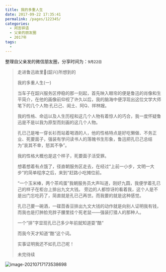 ```yaml
---
title: 我的多重人生
date: 2017-09-22 17:35:41
permalink: /pages/122345/
categories:
  - 闲言碎语
  - 父亲的朋友圈
  - 2017年
tags:
  - 
---
```

整理自父亲发的微信朋友圈，分享时间为：`9月22日`

> 走进鲁迅故里(韶兴)所想到的
>
> 我的多重人生(一)
>
> 当车子在韶兴服务区停稳的那一刻起，首先映入眼帘的便是鲁迅的肖像和生平简介，在他的画像前仰视了许久以后，我的脑海中便浮现出这位文学大师笔下的几个人物:孔已己、闺土、阿Q、祥林嫂。
>
> 我的性格、命运以及人生历程和这几个人物有着惊人的巧合，我一度怀疑鲁迅是不是以我为原型而刻画的这几个人物。
>
> 孔已己是唯一穿长衫而站着喝酒的人，他的性格特点是好吃懒做、不务正业、死要面子，强装有学问读书人的落魄书生形象，鲁迅把孔已己总结为“哀其不幸，怒其不争”。
>
> 我的性格大概也是这个样子，死要面子活受罪。
>
> 想着想着有点饿了，径直朝服务区走去，在经过“上前一小步，文明一大步”的简单程序之后，来到“赶路小吃摊位前。
>
> “一个玉米棒，两个茶鸡蛋”我朝服务员大声叫道，刚好九圆，我便学着孔已己的样子在柜台上排出九文大钱。
> 旁边的人都惊讶的看着我，这个人是不是出门忘吃药了，简直就是孔已己再世。而我要的就是这种感觉。
>
> 孔已己要一碗酒，一碟茴香豆排出九文大钱的动作就是向别人证明我有钱，而我也是打肿脸充胖子腰里挂个死老鼠——强装打猎人的那种人。
>
> 一个“排”字显现孔已己多少年前就知道耍“酷“
>
> 而我今天才知道“酷“这个词。
>
> 实事证明我还不如孔已己呢！
>
> 未完待续

![image-20210717173538698](http://t.eryajf.net/imgs/2021/09/6d27d92f9134cdab.jpg)